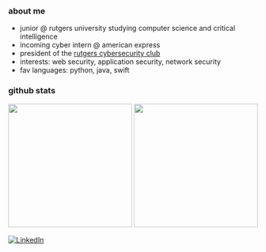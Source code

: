 ### about me
- junior @ rutgers university studying computer science and critical intelligence
- incoming cyber intern @ american express
- president of the [rutgers cybersecurity club](https://github.com/rutgers-rusec)
- interests: web security, application security, network security
- fav languages: python, java, swift

### github stats
<p align="center">
  <img height="250" src="https://github-readme-stats.vercel.app/api/top-langs/?username=rhea80&hide_border=true&theme=radical&exclude_repo=readme-stats,rhea80,rhea80">
  <img height="250" src="https://github-readme-stats.vercel.app/api?username=rhea80&hide_border=true&show_icons=true&theme=radical&count_private=true&include_all_commits=true&hide_rank=true"/>
</p>

<p align="left">
  <a href="https://linkedin.com/in/rheasharma-cs" target="_blank">
    <img src="https://img.shields.io/badge/LinkedIn-blue?style=flat-square&logo=linkedin" alt="LinkedIn" />
  </a>
</p>
